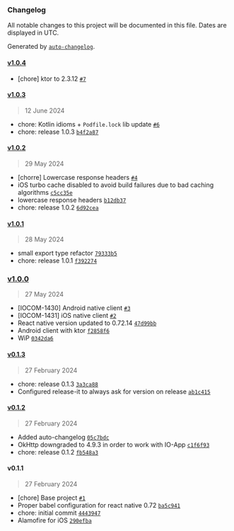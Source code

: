 ### Changelog

All notable changes to this project will be documented in this file. Dates are displayed in UTC.

Generated by [`auto-changelog`](https://github.com/CookPete/auto-changelog).

#### [v1.0.4](https://github.com/pagopa/io-react-native-http-client/compare/v1.0.3...v1.0.4)

- [chore] ktor to 2.3.12 [`#7`](https://github.com/pagopa/io-react-native-http-client/pull/7)

#### [v1.0.3](https://github.com/pagopa/io-react-native-http-client/compare/v1.0.2...v1.0.3)

> 12 June 2024

- chore: Kotlin idioms + `Podfile.lock` lib update [`#6`](https://github.com/pagopa/io-react-native-http-client/pull/6)
- chore: release 1.0.3 [`b4f2a87`](https://github.com/pagopa/io-react-native-http-client/commit/b4f2a87ac14336b3aa3167a54d091f84a6ab5d5e)

#### [v1.0.2](https://github.com/pagopa/io-react-native-http-client/compare/v1.0.1...v1.0.2)

> 29 May 2024

- [chorre] Lowercase response headers [`#4`](https://github.com/pagopa/io-react-native-http-client/pull/4)
- iOS turbo cache disabled to avoid build failures due to bad caching algorithms [`c5cc35e`](https://github.com/pagopa/io-react-native-http-client/commit/c5cc35ef4a34295d79458d5d83bcc75fa3218cbc)
- lowercase response headers [`b12db37`](https://github.com/pagopa/io-react-native-http-client/commit/b12db37fd57468236febead6adeb51d63d415161)
- chore: release 1.0.2 [`6d92cea`](https://github.com/pagopa/io-react-native-http-client/commit/6d92cea43dcf7d220d0b66463915fc4086a6a56b)

#### [v1.0.1](https://github.com/pagopa/io-react-native-http-client/compare/v1.0.0...v1.0.1)

> 28 May 2024

- small export type refactor [`79333b5`](https://github.com/pagopa/io-react-native-http-client/commit/79333b5958b1bf0c1d2128943dc765ea3221775c)
- chore: release 1.0.1 [`f392274`](https://github.com/pagopa/io-react-native-http-client/commit/f39227416e3a7c80510e80d6ef35ff3c73228365)

### [v1.0.0](https://github.com/pagopa/io-react-native-http-client/compare/v0.1.3...v1.0.0)

> 27 May 2024

- [IOCOM-1430] Android native client [`#3`](https://github.com/pagopa/io-react-native-http-client/pull/3)
- [IOCOM-1431] iOS native client [`#2`](https://github.com/pagopa/io-react-native-http-client/pull/2)
- React native version updated to 0.72.14 [`47d99bb`](https://github.com/pagopa/io-react-native-http-client/commit/47d99bb7c571d046741164b41d8ba5e886ff2e08)
- Android client with ktor [`f2858f6`](https://github.com/pagopa/io-react-native-http-client/commit/f2858f67da3b891c427c647280111869154ccd27)
- WiP [`0342da6`](https://github.com/pagopa/io-react-native-http-client/commit/0342da6966e22c18663933edc7330a94ad54df6d)

#### [v0.1.3](https://github.com/pagopa/io-react-native-http-client/compare/v0.1.2...v0.1.3)

> 27 February 2024

- chore: release 0.1.3 [`3a3ca88`](https://github.com/pagopa/io-react-native-http-client/commit/3a3ca889bf93c9fa1ff1a9c3a7b769d590dab890)
- Configured release-it to always ask for version on release [`ab1c415`](https://github.com/pagopa/io-react-native-http-client/commit/ab1c4159e6cba4a64c647b26ed794dc0b905da58)

#### [v0.1.2](https://github.com/pagopa/io-react-native-http-client/compare/v0.1.1...v0.1.2)

> 27 February 2024

- Added auto-changelog [`05c7bdc`](https://github.com/pagopa/io-react-native-http-client/commit/05c7bdcb6ca56117e9fadcaa0384e0d464026a9e)
- OkHttp downgraded to 4.9.3 in order to work with IO-App [`c1f6f93`](https://github.com/pagopa/io-react-native-http-client/commit/c1f6f9371ef8823512bb4692f893f68e8b910ce5)
- chore: release 0.1.2 [`fb548a3`](https://github.com/pagopa/io-react-native-http-client/commit/fb548a334b92c0345b54a8f061ca0df800ed0a40)

#### v0.1.1

> 27 February 2024

- [chore] Base project [`#1`](https://github.com/pagopa/io-react-native-http-client/pull/1)
- Proper babel configuration for react native 0.72 [`ba5c941`](https://github.com/pagopa/io-react-native-http-client/commit/ba5c9416b33aeddcbe164fb752d238f6730f0e1a)
- chore: initial commit [`4443947`](https://github.com/pagopa/io-react-native-http-client/commit/444394770aaf1e4b00396197aa3ff7821f4fb6c4)
- Alamofire for iOS [`290efba`](https://github.com/pagopa/io-react-native-http-client/commit/290efba219ef68e3dea3f6173bdf2f58abeeb296)
